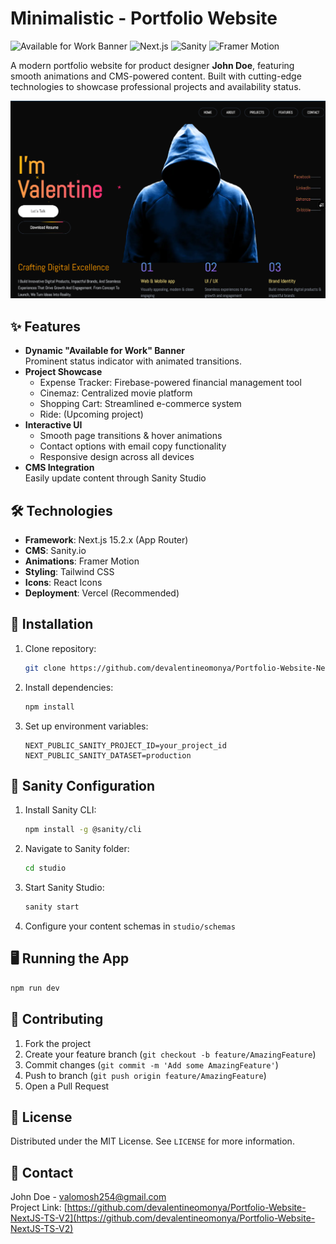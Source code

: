 
# Minimalistic - Portfolio Website

![Available for Work Banner](https://img.shields.io/badge/Available-For%20Work-brightgreen) ![Next.js](https://img.shields.io/badge/Next.js-15.2.x-000000?logo=next.js) ![Sanity](https://img.shields.io/badge/Sanity-CMS-blue) ![Framer Motion](https://img.shields.io/badge/Animations-Framer%20Motion-purple)

A modern portfolio website for product designer **John Doe**, featuring smooth animations and CMS-powered content. Built with cutting-edge technologies to showcase professional projects and availability status.

![Portfolio Screenshot](./public/screenshot.png)

## ✨ Features
- **Dynamic "Available for Work" Banner**  
  Prominent status indicator with animated transitions.
- **Project Showcase**  
  - Expense Tracker: Firebase-powered financial management tool
  - Cinemaz: Centralized movie platform
  - Shopping Cart: Streamlined e-commerce system
  - Ride: (Upcoming project)
- **Interactive UI**  
  - Smooth page transitions & hover animations
  - Contact options with email copy functionality
  - Responsive design across all devices
- **CMS Integration**  
  Easily update content through Sanity Studio

## 🛠 Technologies
- **Framework**: Next.js 15.2.x (App Router)
- **CMS**: Sanity.io
- **Animations**: Framer Motion
- **Styling**: Tailwind CSS
- **Icons**: React Icons
- **Deployment**: Vercel (Recommended)

## 🚀 Installation
1. Clone repository:
   ```bash
   git clone https://github.com/devalentineomonya/Portfolio-Website-NextJS-TS-V2.git
   ```
2. Install dependencies:
   ```bash
   npm install
   ```
3. Set up environment variables:
   ```env
   NEXT_PUBLIC_SANITY_PROJECT_ID=your_project_id
   NEXT_PUBLIC_SANITY_DATASET=production
   ```

## 🔧 Sanity Configuration
1. Install Sanity CLI:
   ```bash
   npm install -g @sanity/cli
   ```
2. Navigate to Sanity folder:
   ```bash
   cd studio
   ```
3. Start Sanity Studio:
   ```bash
   sanity start
   ```
4. Configure your content schemas in `studio/schemas`

## 🖥 Running the App
```bash
npm run dev
```

## 🤝 Contributing
1. Fork the project
2. Create your feature branch (`git checkout -b feature/AmazingFeature`)
3. Commit changes (`git commit -m 'Add some AmazingFeature'`)
4. Push to branch (`git push origin feature/AmazingFeature`)
5. Open a Pull Request

## 📄 License
Distributed under the MIT License. See `LICENSE` for more information.

## 📧 Contact
John Doe - [valomosh254@gmail.com](mailto:valomosh254@gmail.com)  
Project Link: [https://github.com/devalentineomonya/Portfolio-Website-NextJS-TS-V2](https://github.com/devalentineomonya/Portfolio-Website-NextJS-TS-V2)
